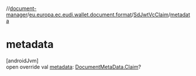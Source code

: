 //[document-manager](../../../index.md)/[eu.europa.ec.eudi.wallet.document.format](../index.md)/[SdJwtVcClaim](index.md)/[metadata](metadata.md)

# metadata

[androidJvm]\
open override
val [metadata](metadata.md): [DocumentMetaData.Claim](../../eu.europa.ec.eudi.wallet.document.metadata/-document-meta-data/-claim/index.md)?
